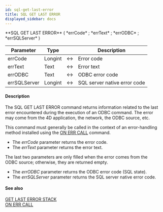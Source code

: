 ```yaml
---
id: sql-get-last-error
title: SQL GET LAST ERROR
displayed_sidebar: docs
---
```


<!--REF #_command_.SQL GET LAST ERROR.Syntax-->**SQL GET LAST ERROR** ( *errCode* ; *errText* ; *errODBC* ; *errSQLServer* )<!-- END REF-->
<!--REF #_command_.SQL GET LAST ERROR.Params-->
| Parameter | Type |  | Description |
| --- | --- | --- | --- |
| errCode | Longint | <-> | Error code |
| errText | Text | <-> | Error text |
| errODBC | Text | <-> | ODBC error code |
| errSQLServer | Longint | <-> | SQL server native error code |

<!-- END REF-->

#### Description 

<!--REF #_command_.SQL GET LAST ERROR.Summary-->The SQL GET LAST ERROR command returns information related to the last error encountered during the execution of an ODBC command.<!-- END REF--> The error may come from the 4D application, the network, the ODBC source, etc. 

This command must generally be called in the context of an error-handling method installed using the [ON ERR CALL](on-err-call.md) command.

* The *errCode* parameter returns the error code.
* The *errText* parameter returns the error text.

The last two parameters are only filled when the error comes from the ODBC source; otherwise, they are returned empty. 

* The *errODBC* parameter returns the ODBC error code (SQL state).
* The *errSQLServer* parameter returns the SQL server native error code.

#### See also 
[GET LAST ERROR STACK](get-last-error-stack.md)  
[ON ERR CALL](on-err-call.md)  